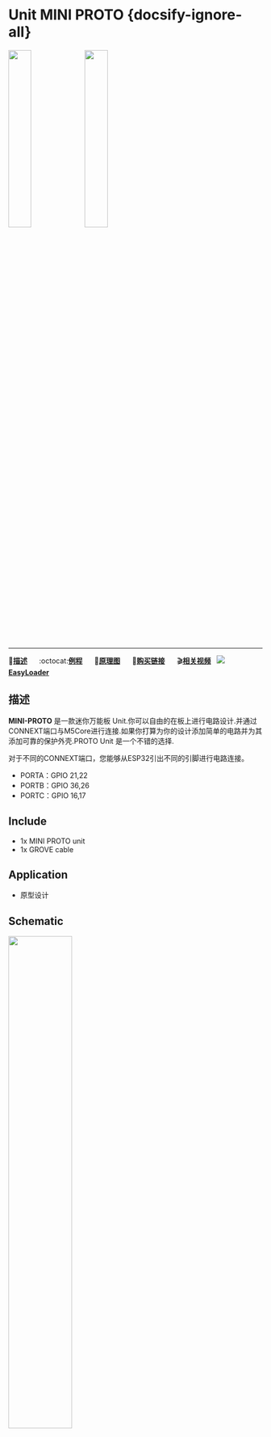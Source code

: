 # Unit MINI PROTO {docsify-ignore-all}

<img src="assets/img/product_pics/unit/M5GO_Unit_light.png" width="30%" height="30%"><img src="assets/img/product_pics/unit/unit_light_grove_b.png" width="30%" height="30%">

***

:memo:**[描述](#描述)**&nbsp;&nbsp;&nbsp;&nbsp;&nbsp;&nbsp;:octocat:**[例程](#例程)**&nbsp;&nbsp;&nbsp;&nbsp;&nbsp;&nbsp;:electric_plug:**[原理图](#原理图)**&nbsp;&nbsp;&nbsp;&nbsp;&nbsp;&nbsp;🛒**[购买链接](https://m5stack.com/collections/m5-unit/products/light-sensor-unit)**&nbsp;&nbsp;&nbsp;&nbsp;&nbsp;&nbsp;:clapper:**[相关视频](#相关视频)**&nbsp;&nbsp;&nbsp;<img src="https://m5stack.oss-cn-shenzhen.aliyuncs.com/image/EasyLoader_logo-min.jpg">**[EasyLoader](#EasyLoader)**



## 描述

**MINI-PROTO** 是一款迷你万能板 Unit.你可以自由的在板上进行电路设计.并通过CONNEXT端口与M5Core进行连接.如果你打算为你的设计添加简单的电路并为其添加可靠的保护外壳.PROTO Unit 是一个不错的选择.

对于不同的CONNEXT端口，您能够从ESP32引出不同的引脚进行电路连接。
 -  PORTA：GPIO 21,22
 -  PORTB：GPIO 36,26
 -  PORTC：GPIO 16,17






## Include

- 1x MINI PROTO unit
- 1x GROVE cable


## Application

- 原型设计





## Schematic

<img src="assets/img/product_pics/unit/mini_proto/unit_mini_proto_04.jpg" width="50%" height="50%">